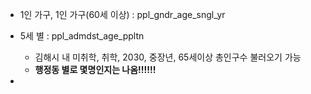 

- 1인 가구, 1인 가구(60세 이상) : ppl_gndr_age_sngl_yr 

- 5세 별 : ppl_admdst_age_ppltn
	- 김해시 내 미취학, 취학, 2030, 중장년, 65세이상 총인구수 불러오기 가능
	- **행정동 별로 몇명인지는 나옴!!!!!!**

- 

